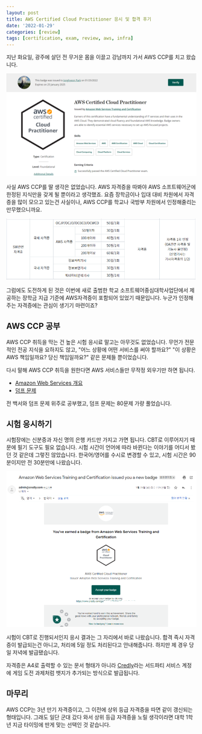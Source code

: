 ```yaml
---
layout: post
title: AWS Certified Cloud Practitioner 응시 및 합격 후기
date: '2022-01-29'
categories: [review]
tags: [certification, exam, review, aws, infra]
---
```


지난 화요일, 광주에 살던 전 무거운 몸을 이끌고 강남까지 가서 AWS CCP를 치고 왔습니다.  

![](/static/posts/2022-01-29-aws-ccp-passed/awsccp01.png)  

사실 AWS CCP를 딸 생각은 없었습니다. AWS 자격증을 따봐야 AWS 소프트웨어군에 한정된 지식만을 갖게 될 뿐이라고 생각했죠. 요즘 장학금이나 입대 대비 차원에서 자격증을 많이 모으고 있는건 사실이나, AWS CCP를 학교나 국방부 차원에서 인정해줄리는 만무했으니까요.  

![](/static/posts/2022-01-29-aws-ccp-passed/awsccp02.png)  

그럼에도 도전하게 된 것은 이번에 새로 출범한 학교 소프트웨어중심대학사업단에서 제공하는 장학금 지급 기준에 AWS자격증이 포함되어 있었기 때문입니다. 누군가 인정해주는 자격증에는 관심이 생기기 마련이죠?  

## AWS CCP 공부
AWS CCP 취득을 막는 건 높은 시험 응시료 말고는 아무것도 없었습니다. 무언가 전문적인 전공 지식을 요하지도 않고, "어느 상황에 어떤 서비스를 써야 할까요?" "이 상황은 AWS 책임일까요? 당신 책임일까요?" 같은 문제들 뿐이었습니다.  

다시 말해 AWS CCP 취득을 원한다면 AWS 서비스들만 무작정 외우기만 하면 됩니다.
* [Amazon Web Services 개요](https://d1.awsstatic.com/whitepapers/ko_KR/aws-overview.pdf)
* [덤프 문제](https://www.examtopics.com/exams/amazon/aws-certified-cloud-practitioner/view/)

전 백서와 덤프 문제 위주로 공부했고, 덤프 문제는 80문제 가량 풀었습니다.  

## 시험 응시하기
시험장에는 신분증과 자신 명의 은행 카드만 가지고 가면 됩니다. CBT로 이루어지기 때문에 필기 도구도 필요 없습니다. 시험 시간이 언어에 따라 바뀐다는 이야기를 어디서 봤던 것 같은데 그렇진 않았습니다. 한국어/영어를 수시로 변경할 수 있고, 시험 시간은 90분이지만 전 30분만에 나왔습니다.  

![](/static/posts/2022-01-29-aws-ccp-passed/awsccp03.png)

시험이 CBT로 진행되서인지 응시 결과는 그 자리에서 바로 나왔습니다. 합격 즉시 자격증이 발급되는건 아니고, 처리에 5일 정도 처리된다고 안내해줍니다. 하지만 제 경우 당일 저녁에 발급됐습니다.  

자격증은 A4로 출력할 수 있는 문서 형태가 아니라 [Credly](https://www.credly.com/)라는 서드파티 서비스 계정에 게임 도전 과제처럼 뱃지가 추가되는 방식으로 발급됩니다.  

## 마무리
AWS CCP는 3년 만기 자격증이고, 그 이전에 상위 등급 자격증을 따면 같이 갱신되는 형태입니다. 그래도 일단 군대 갔다 와서 상위 등급 자격증을 노릴 생각이라면 대학 1학년 지금 타이밍에 딴게 맞는 선택인 것 같습니다.  
